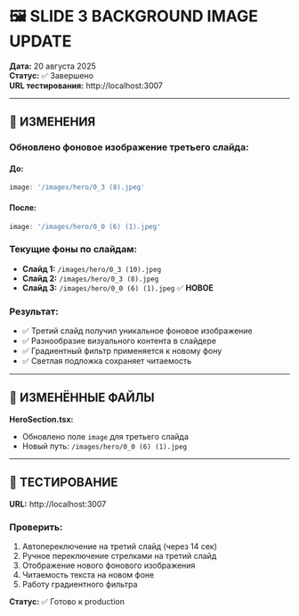 # 🖼️ SLIDE 3 BACKGROUND IMAGE UPDATE

**Дата:** 20 августа 2025  
**Статус:** ✅ Завершено  
**URL тестирования:** http://localhost:3007

---

## 🎯 ИЗМЕНЕНИЯ

### **Обновлено фоновое изображение третьего слайда:**

#### **До:**
```javascript
image: '/images/hero/0_3 (8).jpeg'
```

#### **После:**
```javascript
image: '/images/hero/0_0 (6) (1).jpeg'
```

### **Текущие фоны по слайдам:**
- **Слайд 1:** `/images/hero/0_3 (10).jpeg`
- **Слайд 2:** `/images/hero/0_3 (8).jpeg`  
- **Слайд 3:** `/images/hero/0_0 (6) (1).jpeg` ✅ **НОВОЕ**

### **Результат:**
- ✅ Третий слайд получил уникальное фоновое изображение
- ✅ Разнообразие визуального контента в слайдере
- ✅ Градиентный фильтр применяется к новому фону
- ✅ Светлая подложка сохраняет читаемость

---

## 📁 ИЗМЕНЁННЫЕ ФАЙЛЫ

**HeroSection.tsx:**
- Обновлено поле `image` для третьего слайда
- Новый путь: `/images/hero/0_0 (6) (1).jpeg`

---

## 🚀 ТЕСТИРОВАНИЕ

**URL:** http://localhost:3007

### **Проверить:**
1. Автопереключение на третий слайд (через 14 сек)
2. Ручное переключение стрелками на третий слайд
3. Отображение нового фонового изображения
4. Читаемость текста на новом фоне
5. Работу градиентного фильтра

**Статус:** ✅ Готово к production
